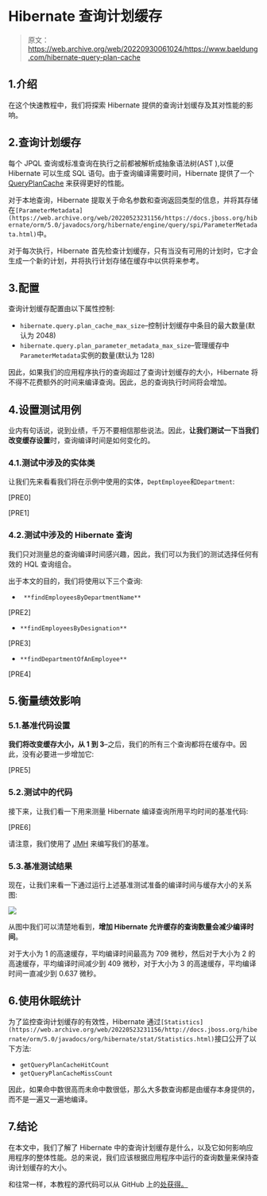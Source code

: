 # Hibernate 查询计划缓存

> 原文：<https://web.archive.org/web/20220930061024/https://www.baeldung.com/hibernate-query-plan-cache>

## 1.介绍

在这个快速教程中，我们将探索 Hibernate 提供的查询计划缓存及其对性能的影响。

## 2.查询计划缓存

每个 JPQL 查询或标准查询在执行之前都被解析成抽象语法树(AST ),以便 Hibernate 可以生成 SQL 语句。由于查询编译需要时间，Hibernate 提供了一个 [QueryPlanCache](https://web.archive.org/web/20220523231156/https://docs.jboss.org/hibernate/orm/5.0/javadocs/org/hibernate/engine/query/spi/QueryPlanCache.html) 来获得更好的性能。

对于本地查询，Hibernate 提取关于命名参数和查询返回类型的信息，并将其存储在`[ParameterMetadata](https://web.archive.org/web/20220523231156/https://docs.jboss.org/hibernate/orm/5.0/javadocs/org/hibernate/engine/query/spi/ParameterMetadata.html)`中。

对于每次执行，Hibernate 首先检查计划缓存，只有当没有可用的计划时，它才会生成一个新的计划，并将执行计划存储在缓存中以供将来参考。

## 3.配置

查询计划缓存配置由以下属性控制:

*   `hibernate.query.plan_cache_max_size`–控制计划缓存中条目的最大数量(默认为 2048)
*   `hibernate.query.plan_parameter_metadata_max_size`–管理缓存中`ParameterMetadata`实例的数量(默认为 128)

因此，如果我们的应用程序执行的查询超过了查询计划缓存的大小，Hibernate 将不得不花费额外的时间来编译查询。因此，总的查询执行时间将会增加。

## 4.设置测试用例

业内有句话说，说到业绩，千万不要相信那些说法。因此，**让我们测试一下当我们改变缓存设置**时，查询编译时间是如何变化的。

### 4.1.测试中涉及的实体类

让我们先来看看我们将在示例中使用的实体，`DeptEmployee`和`Department`:

[PRE0]

[PRE1]

### 4.2.测试中涉及的 Hibernate 查询

我们只对测量总的查询编译时间感兴趣，因此，我们可以为我们的测试选择任何有效的 HQL 查询组合。

出于本文的目的，我们将使用以下三个查询:

*   ` **findEmployeesByDepartmentName**`

[PRE2]

*   `**findEmployeesByDesignation**`

[PRE3]

*   `**findDepartmentOfAnEmployee**`

[PRE4]

## 5.衡量绩效影响

### 5.1.基准代码设置

**我们将改变缓存大小，从 1 到 3**–之后，我们的所有三个查询都将在缓存中。因此，没有必要进一步增加它:

[PRE5]

### 5.2.测试中的代码

接下来，让我们看一下用来测量 Hibernate 编译查询所用平均时间的基准代码:

[PRE6]

请注意，我们使用了 [JMH](/web/20220523231156/https://www.baeldung.com/java-microbenchmark-harness) 来编写我们的基准。

### 5.3.基准测试结果

现在，让我们来看一下通过运行上述基准测试准备的编译时间与缓存大小的关系图:

[![](img/8d93905bfe2c6cf59e2155e879077071.png)](/web/20220523231156/https://www.baeldung.com/wp-content/uploads/2019/02/plan-cache.png)

从图中我们可以清楚地看到，**增加 Hibernate 允许缓存的查询数量会减少编译时间**。

对于大小为 1 的高速缓存，平均编译时间最高为 709 微秒，然后对于大小为 2 的高速缓存，平均编译时间减少到 409 微秒，对于大小为 3 的高速缓存，平均编译时间一直减少到 0.637 微秒。

## 6.使用休眠统计

为了监控查询计划缓存的有效性，Hibernate 通过`[Statistics](https://web.archive.org/web/20220523231156/http://docs.jboss.org/hibernate/orm/5.0/javadocs/org/hibernate/stat/Statistics.html)`接口公开了以下方法:

*   `getQueryPlanCacheHitCount`
*   `getQueryPlanCacheMissCount`

因此，如果命中数很高而未命中数很低，那么大多数查询都是由缓存本身提供的，而不是一遍又一遍地编译。

## 7.结论

在本文中，我们了解了 Hibernate 中的查询计划缓存是什么，以及它如何影响应用程序的整体性能。总的来说，我们应该根据应用程序中运行的查询数量来保持查询计划缓存的大小。

和往常一样，本教程的源代码可以从 GitHub 上的[处获得。](https://web.archive.org/web/20220523231156/https://github.com/eugenp/tutorials/tree/master/persistence-modules/hibernate-queries)